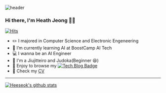    
![header](https://capsule-render.vercel.app/api?type=wave&color=auto&height=300&section=header&text=Push%20the%20Limits&fontSize=90)

### Hi there, I'm Heath Jeong 🙋‍♂️

[![Hits](https://hits.seeyoufarm.com/api/count/incr/badge.svg?url=https%3A%2F%2Fgithub.com%2Fzzsza)](https://hits.seeyoufarm.com) 
  



- ✏️ I majored in Computer Science and Electronic Engeneering
- 🌱 I’m currently learning AI at BoostCamp AI Tech
- 💻 I wanna be an AI Engineer
- 🥋 I'm a Jiujitteiro and Judoka(Beginner 😆)
- 👾 Enjoy to browse my [![Tech Blog Badge](http://img.shields.io/badge/-Tech%20blog-black?style=flat-square&logo=github&link=https://velog.io/@dldydldy75/)](https://velog.io/@dldydldy75/)
- 📒 Check my [CV](https://drive.google.com/file/d/1WbGtlxl4iwA7egK-sDwQmzQL6g2uoi6h/view?usp=sharing) 

<hr>


[![Heeseok's github stats](https://github-readme-stats.vercel.app/api?username=heeseok-jeong&show_icons=true&theme=tokyonight)](https://github.com/anuraghazra/github-readme-stats)

